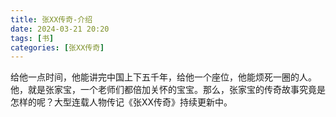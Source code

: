 ```yaml
---
title: 张XX传奇-介绍
date: 2024-03-21 20:20
tags: [书]
categories: [张XX传奇]
---
```

给他一点时间，他能讲完中国上下五千年，给他一个座位，他能烦死一圈的人。他，就是张家宝，一个老师们都倍加关怀的宝宝。那么，张家宝的传奇故事究竟是怎样的呢？大型连载人物传记《张XX传奇》持续更新中。